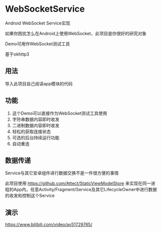 # WebSocketService
Android WebSocket Service实现

如果你困扰怎么在Android上使用WebSocket，此项目是你很好的研究对象

Demo可用作WebSocket测试工具

基于okhttp3

## 用法
导入此项目自己阅读app模块的代码

## 功能
 1. 这个Demo可以直接作为WebSocket测试工具使用
 1. 字符串数据内容即时收发
 1. 二进制数据内容即时收发
 1. 轻松的获取连接状态
 1. 可选的后台持续运行功能
 1. 自动重连
 
 ## 数据传递
 Service与其它安卓组件进行数据交换不是一件很方便的事情
 
 此项目使用 https://github.com/Attect/StaticViewModelStore 来实现在同一进程的App内，任意Activity/Fragment/Service及其它LifecycleOwner中进行数据的收发和控制这个Service
 
 ## 演示
 https://www.bilibili.com/video/av51729765/
